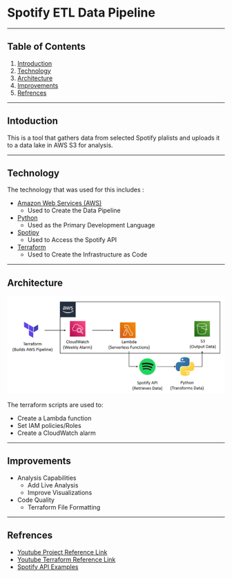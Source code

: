 # Spotify ETL Data Pipeline

---

## Table of Contents

1. [Introduction](#introduction)
2. [Technology](#Tech)
3. [Architecture](#Architecture)
4. [Improvements](#Improvements)
5. [Refrences](#Refrences)

---

## Intoduction <a name="Introduction"></a>

This is a tool that gathers data from selected Spotify plalists and uploads it to a data lake in AWS S3 for analysis.

---

## Technology <a name="Tech"></a>

The technology that was used for this includes :

* [Amazon Web Services (AWS)](https://aws.amazon.com/)
  * Used to Create the Data Pipeline
* [Python](https://www.python.org/)
  * Used as the Primary Development Language
* [Spotipy](https://spotipy.readthedocs.io/)
  * Used to Access the Spotify API
* [Terraform](https://www.terraform.io/)
  * Used to Create the Infrastructure as Code

---

## Architecture <a name="Architecture"></a>

![Architecture Diagram](/images/Architecture_Diagram.PNG)

The terraform scripts are used to:

* Create a Lambda function
* Set IAM policies/Roles
* Create a CloudWatch alarm
  
---

## Improvements <a name="Improvements"></a>

* Analysis Capabilities
  * Add Live Analysis
  * Improve Visualizations
* Code Quality
  * Terraform File Formatting

---

## Refrences <a name="Refrences"></a>

* [Youtube Project Reference Link](https://www.youtube.com/watch?v=iYpoKQZP3EU)
* [Youtube Terraform Reference Link](https://www.youtube.com/watch?v=vwn77cUarTs&list=PL8HowI-L-3_9bkocmR3JahQ4Y-Pbqs2Nt)
* [Spotify API Examples](https://betterprogramming.pub/how-to-extract-any-artists-data-using-spotify-s-api-python-and-spotipy-4c079401bc37)